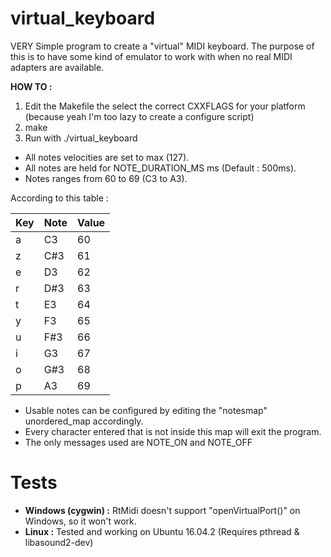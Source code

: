 # virtual_keyboard
VERY Simple program to create a "virtual" MIDI keyboard.
The purpose of this is to have some kind of emulator to work with when no real MIDI adapters are available.

__HOW TO :__
1. Edit the Makefile the select the correct CXXFLAGS for your platform (because yeah I'm too lazy to create a configure script)
2. make
3. Run with ./virtual_keyboard

* All notes velocities are set to max (127).
* All notes are held for NOTE_DURATION_MS ms (Default : 500ms).
* Notes ranges from 60 to 69 (C3 to A3).

According to this table :

  Key  |  Note  |  Value
  ---  |  ----  |  -----
   a   |  C3    |   60
   z   |  C#3   |   61
   e   |  D3    |   62
   r   |  D#3   |   63
   t   |  E3    |   64
   y   |  F3    |   65
   u   |  F#3   |   66
   i   |  G3    |   67
   o   |  G#3   |   68
   p   |  A3    |   69

* Usable notes can be configured by editing the "notesmap" unordered_map accordingly.
* Every character entered that is not inside this map will exit the program.
* The only messages used are NOTE_ON and NOTE_OFF

# Tests
* __Windows (cygwin) :__ RtMidi doesn't support "openVirtualPort()" on Windows, so it won't work.
* __Linux :__ Tested and working on Ubuntu 16.04.2 (Requires pthread & libasound2-dev)